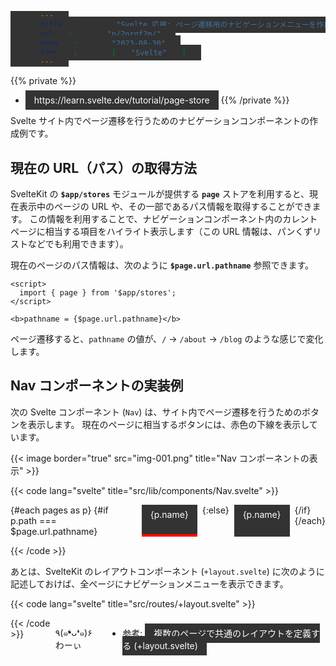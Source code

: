 ```yaml
---
title: "Svelte 応用: ページ遷移用のナビゲーションメニューを作成する"
url: "p/2nrgf2m/"
date: "2023-08-30"
tags: ["Svelte"]
---
```


{{% private %}}
- https://learn.svelte.dev/tutorial/page-store
{{% /private %}}

Svelte サイト内でページ遷移を行うためのナビゲーションコンポーネントの作成例です。


現在の URL（パス）の取得方法
----

SvelteKit の __`$app/stores`__ モジュールが提供する __`page`__ ストアを利用すると、現在表示中のページの URL や、その一部であるパス情報を取得することができます。
この情報を利用することで、ナビゲーションコンポーネント内のカレントページに相当する項目をハイライト表示します（この URL 情報は、パンくずリストなどでも利用できます）。

現在のページのパス情報は、次のように __`$page.url.pathname`__ 参照できます。

```svelte
<script>
  import { page } from '$app/stores';
</script>

<b>pathname = {$page.url.pathname}</b>
```

ページ遷移すると、`pathname` の値が、`/` → `/about` → `/blog` のような感じで変化します。


Nav コンポーネントの実装例
----

次の Svelte コンポーネント (`Nav`) は、サイト内でページ遷移を行うためのボタンを表示します。
現在のページに相当するボタンには、赤色の下線を表示しています。

{{< image border="true" src="img-001.png" title="Nav コンポーネントの表示" >}}

{{< code lang="svelte" title="src/lib/components/Nav.svelte" >}}
<script>
	import { page } from '$app/stores';

	const pages = [
		{ name: 'Home', path: '/' },
		{ name: 'About', path: '/about' },
		{ name: 'Blog', path: '/blog' }
	];
</script>

<nav>
	{#each pages as p}
		{#if p.path === $page.url.pathname}
			<span class="active">{p.name}</span>
		{:else}
			<a href={p.path}>{p.name}</a>
		{/if}
	{/each}
</nav>

<style>
	nav {
		display: flex;
		gap: 0.5rem;
	}

	a, span {
		color: white;
		background: #333;
		padding: 0.5em 1em;
		text-decoration: none;
	}

	a:hover {
		filter: brightness(1.4); /* ホバー時に少し明るくする */
		text-decoration: underline;
	}

	.active {
		box-shadow: inset 0 -4px 0 red; /* 赤い下線を引く */
	}
</style>
{{< /code >}}

あとは、SvelteKit のレイアウトコンポーネント (`+layout.svelte`) に次のように記述しておけば、全ページにナビゲーションメニューを表示できます。

{{< code lang="svelte" title="src/routes/+layout.svelte" >}}
<script>
	import Nav from '$lib/components/Nav.svelte';
</script>

<Nav />
{{< /code >}}

٩(๑❛ᴗ❛๑)۶ わーぃ

- 参考: [複数のページで共通のレイアウトを定義する (+layout.svelte)](/p/vwyvd5x/)

